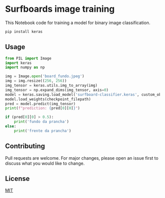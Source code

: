 # Surfboards image training

This Notebook code for training a model for binary image classification.


```bash
pip install keras 
```

## Usage

```python
from PIL import Image
import keras
import numpy as np

img = Image.open('board_fundo.jpeg')
img = img.resize((256, 256))
img_tensor = keras.utils.img_to_array(img)
img_tensor = np.expand_dims(img_tensor, axis=0)
model = keras.saving.load_model('surfboard-classifier.keras', custom_objects=None, compile=True, safe_mode=True)
model.load_weights(checkpoint_filepath)
pred = model.predict(img_tensor)
print(f"prediction: {pred[0][0]}")

if (pred[0][0] > 0.5):
    print('fundo da prancha')
else:
    print('frente da prancha')
```

## Contributing

Pull requests are welcome. For major changes, please open an issue first
to discuss what you would like to change.

## License

[MIT](https://choosealicense.com/licenses/mit/)
